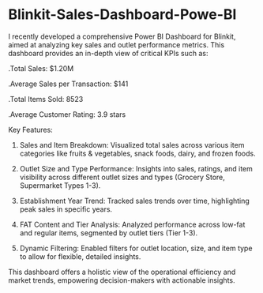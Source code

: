 # Blinkit-Sales-Dashboard-Powe-BI

I recently developed a comprehensive Power BI Dashboard for Blinkit, aimed at analyzing key sales and outlet performance metrics. This dashboard provides an in-depth view of critical KPIs such as:

.Total Sales: $1.20M

.Average Sales per Transaction: $141

.Total Items Sold: 8523

.Average Customer Rating: 3.9 stars

Key Features:

1. Sales and Item Breakdown: Visualized total sales across various item categories like fruits & vegetables, snack foods, dairy, and frozen foods.

2. Outlet Size and Type Performance: Insights into sales, ratings, and item visibility across different outlet sizes and types (Grocery Store, Supermarket Types 1-3).

3. Establishment Year Trend: Tracked sales trends over time, highlighting peak sales in specific years.

4. FAT Content and Tier Analysis: Analyzed performance across low-fat and regular items, segmented by outlet tiers (Tier 1-3).

5. Dynamic Filtering: Enabled filters for outlet location, size, and item type to allow for flexible, detailed insights.

This dashboard offers a holistic view of the operational efficiency and market trends, empowering decision-makers with actionable insights.

